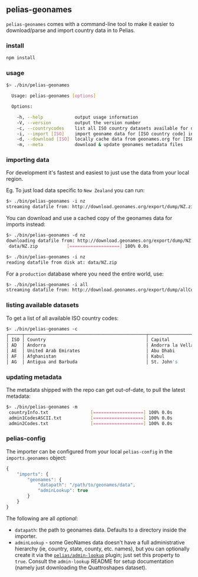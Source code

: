 
## pelias-geonames

`pelias-geonames` comes with a command-line tool to make it easier to download/parse and import country data in to Pelias.

### install

```bash
npm install
```

### usage

```bash
$> ./bin/pelias-geonames

  Usage: pelias-geonames [options]

  Options:

    -h, --help            output usage information
    -V, --version         output the version number
    -c, --countrycodes    list all ISO country datasets available for download
    -i, --import [ISO]    import geoname data for [ISO country code] in to Pelias
    -d, --download [ISO]  locally cache data from geonames.org for [ISO country code]
    -m, --meta            download & update geonames metadata files
```

### importing data

For development it's fastest and easiest to just use the data from your local region.

Eg. To just load data specific to `New Zealand` you can run:

```bash
$> ./bin/pelias-geonames -i nz
streaming datafile from: http://download.geonames.org/export/dump/NZ.zip
```

You can download and use a cached copy of the geonames data for imports instead:

```bash
$> ./bin/pelias-geonames -d nz
downloading datafile from: http://download.geonames.org/export/dump/NZ.zip
 data/NZ.zip           [===================] 100% 0.0s

$> ./bin/pelias-geonames -i nz
reading datafile from disk at: data/NZ.zip
```

For a `production` database where you need the entire world, use:

```bash
$> ./bin/pelias-geonames -i all
streaming datafile from: http://download.geonames.org/export/dump/allCountries.zip
```

### listing available datasets

To get a list of all available ISO country codes:

```bash
$> ./bin/pelias-geonames -c
┌─────┬──────────────────────────────────────────────┬──────────────────────┬───────────┬───────────┐
│ ISO │ Country                                      │ Capital              │ Continent │ geonameid │
│ AD  │ Andorra                                      │ Andorra la Vella     │ EU        │           │
│ AE  │ United Arab Emirates                         │ Abu Dhabi            │ AS        │ 290557    │
│ AF  │ Afghanistan                                  │ Kabul                │ AS        │ 1149361   │
│ AG  │ Antigua and Barbuda                          │ St. John's           │ NA        │ 3576396   │
```

### updating metadata

The metadata shipped with the repo can get out-of-date, to pull the latest metadata:

```bash
$> ./bin/pelias-geonames -m
 countryInfo.txt                [===================] 100% 0.0s
 admin1CodesASCII.txt           [===================] 100% 0.0s
 admin2Codes.txt                [===================] 100% 0.0s
```

### pelias-config
The importer can be configured from your local `pelias-config` in the `imports.geonames` object:

```javascript
{
	"imports": {
		"geonames": {
			"datapath": "/path/to/geonames/data",
			"adminLookup": true
		}
	}
}
```

The following are all *optional*:

  * `datapath`: the path to geonames data. Defaults to a directory inside the importer.
  * `adminLookup` - some GeoNames data doesn't have a full administrative hierarchy (ie, country, state,
  county, etc. names), but you can optionally create it via the
  [`pelias/admin-lookup`](https://github.com/pelias/admin-lookup) plugin; just set this property to `true`.  Consult
  the `admin-lookup` README for setup documentation (namely just downloading the Quattroshapes dataset).
